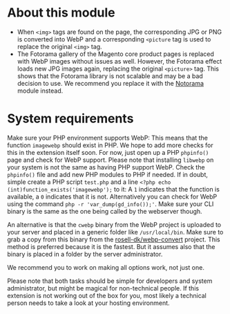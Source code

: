 # About this module
- When `<img>` tags are found on the page, the corresponding JPG or PNG is converted into WebP and a corresponding `<picture` tag is used to replace the original `<img>` tag.
- The Fotorama gallery of the Magento core product pages is replaced with WebP images without issues as well. However, the Fotorama effect loads new JPG images again, replacing the original `<picture>` tag. This shows that the Fotorama library is not scalable and may be a bad decision to use. We recommend you replace it with the [Notorama](https://github.com/robaimes/module-notorama) module instead.

# System requirements
Make sure your PHP environment supports WebP: This means that the function `imagewebp` should exist in PHP. We hope to add
more checks for this in the extension itself soon. For now, just open up a PHP `phpinfo()` page and check for WebP
support. Please note that installing `libwebp` on your system is not the same as having PHP support WebP. Check the
`phpinfo()` file and add new PHP modules to PHP if needed. If in doubt, simple create a PHP script `test.php` and a line
`<?php echo (int)function_exists('imagewebp');` to it: A `1` indicates that the function is available, a `0` indicates
that it is not. Alternatively you can check for WebP using the command `php -r 'var_dump(gd_info());'`. Make sure your CLI
binary is the same as the one being called by the webserver though.

An alternative is that the `cwebp` binary from the WebP project is uploaded to your server and placed in a generic folder like `/usr/local/bin`. Make sure to grab a copy from this binary from the [rosell-dk/webp-convert](https://github.com/rosell-dk/webp-convert/tree/master/src/Convert/Converters/Binaries) project. This method is preferred because it is the fastest. But it assumes also that the binary is placed in a folder by the server administrator.

We recommend you to work on making all options work, not just one.

Please note that both tasks should be simple for developers and system administrator, but might be magical for non-technical people. If this extension is not working out of the box for you, most likely a technical person needs to take a look at your hosting environment.

